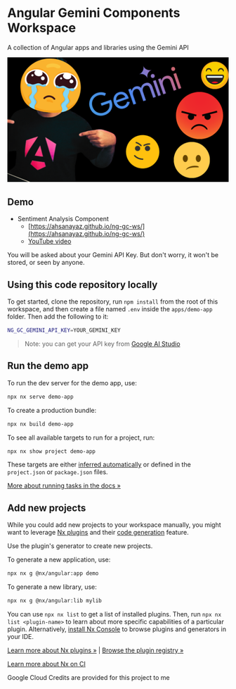 # Angular Gemini Components Workspace

A collection of Angular apps and libraries using the Gemini API

![banner](./assets/banner.png)

## Demo
- Sentiment Analysis Component
  - [https://ahsanayaz.github.io/ng-gc-ws/](https://ahsanayaz.github.io/ng-gc-ws/)
  - [YouTube video](https://youtu.be/IFt3XjWkpMk)

You will be asked about your Gemini API Key. But don't worry, it won't be stored, or seen by anyone.

## Using this code repository locally

To get started, clone the repository, run `npm install` from the root of this workspace, and then create a file named `.env` inside the `apps/demo-app` folder. 
Then add the following to it:

```bash
NG_GC_GEMINI_API_KEY=YOUR_GEMINI_KEY
```

> Note: you can get your API key from [Google AI Studio](https://aistudio.google.com/)

## Run the demo app

To run the dev server for the demo app, use:

```sh
npx nx serve demo-app
```

To create a production bundle:

```sh
npx nx build demo-app
```

To see all available targets to run for a project, run:

```sh
npx nx show project demo-app
```
        
These targets are either [inferred automatically](https://nx.dev/concepts/inferred-tasks?utm_source=nx_project&utm_medium=readme&utm_campaign=nx_projects) or defined in the `project.json` or `package.json` files.

[More about running tasks in the docs &raquo;](https://nx.dev/features/run-tasks?utm_source=nx_project&utm_medium=readme&utm_campaign=nx_projects)

## Add new projects

While you could add new projects to your workspace manually, you might want to leverage [Nx plugins](https://nx.dev/concepts/nx-plugins?utm_source=nx_project&utm_medium=readme&utm_campaign=nx_projects) and their [code generation](https://nx.dev/features/generate-code?utm_source=nx_project&utm_medium=readme&utm_campaign=nx_projects) feature.

Use the plugin's generator to create new projects.

To generate a new application, use:

```sh
npx nx g @nx/angular:app demo
```

To generate a new library, use:

```sh
npx nx g @nx/angular:lib mylib
```

You can use `npx nx list` to get a list of installed plugins. Then, run `npx nx list <plugin-name>` to learn about more specific capabilities of a particular plugin. Alternatively, [install Nx Console](https://nx.dev/getting-started/editor-setup?utm_source=nx_project&utm_medium=readme&utm_campaign=nx_projects) to browse plugins and generators in your IDE.

[Learn more about Nx plugins &raquo;](https://nx.dev/concepts/nx-plugins?utm_source=nx_project&utm_medium=readme&utm_campaign=nx_projects) | [Browse the plugin registry &raquo;](https://nx.dev/plugin-registry?utm_source=nx_project&utm_medium=readme&utm_campaign=nx_projects)


[Learn more about Nx on CI](https://nx.dev/ci/intro/ci-with-nx#ready-get-started-with-your-provider?utm_source=nx_project&utm_medium=readme&utm_campaign=nx_projects)

Google Cloud Credits are provided for this project to me

